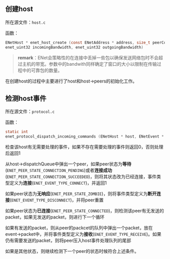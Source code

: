 ## 创建host

所在源文件：`host.c`

函数：
```c
ENetHost * enet_host_create (const ENetAddress * address, size_t peerCount, size_t channelLimit, 
enet_uint32 incomingBandwidth, enet_uint32 outgoingBandwidth)
```
> **remark**：ENet会策略性的在连接中丢掉一些包以确保发送网络包时不会超过主机的带宽。参数中的bandwith同样确定了窗口的大小以限制在传输过程中的可靠包的数量。

在创建host的过程中主要进行了host和host->peers的初始化工作。

## 检测host事件

所在源文件：`protocol.c`

函数：
```c
static int
enet_protocol_dispatch_incoming_commands (ENetHost * host, ENetEvent * event)
```
检查该host有无需要处理的事件，如果不存在需要处理的事件则返回0，否则处理后返回1

从host->dispatchQueue中弹出一个peer，如果peer状态为**等待**(`ENET_PEER_STATE_CONNECTION_PENDING`)或者**连接成功**(`ENET_PEER_STATE_CONNECTION_SUCCEEDED`)，则将其状态改为已经连接，事件类型定义为**连接**(`ENET_EVENT_TYPE_CONNECT`)，并返回1

如果peer状态为**无响应**(`ENET_PEER_STATE_ZOMBIE`)，则将事件类型定义为**断开连接**(`ENET_EVENT_TYPE_DISCONNECT`)，并将peer重置

如果peer状态为**已连接**(`ENET_PEER_STATE_CONNECTED`)，则检测该peer有无发送的packet，如果无发送的packet，则进行下一个循环

如果有发送的packet，则从peer的packcet的队列中弹出一个packet，放在event->packet中，并将事件类型定义为**接收**(`ENET_EVENT_TYPE_RECEIVE`)。如果仍有需要发送的packet，则将peer压入host事件处理队列的尾部

如果是其他状态，则继续检测下一个peer的状态时候符合上述条件。